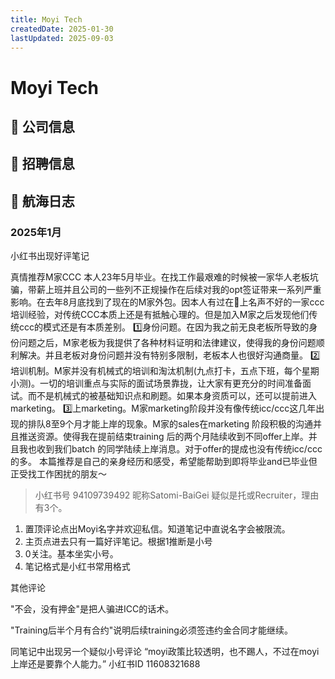 ```yaml
---
title: Moyi Tech
createdDate: 2025-01-30
lastUpdated: 2025-09-03
---
```

# Moyi Tech

## 📌 公司信息

<StaffingCompanyTable companyJsonFileName="moyi"/>

## 📢 招聘信息

## 🚢 航海日志

### 2025年1月

小红书出现好评笔记

真情推荐M家CCC
本人23年5月毕业。在找工作最艰难的时候被一家华人老板坑骗，带薪上班并且公司的一些列不正规操作在后续对我的opt签证带来一系列严重影响。在去年8月底找到了现在的M家外包。因本人有过在📕上名声不好的一家ccc培训经验，对传统CCC本质上还是有抵触心理的。但是加入M家之后发现他们传统ccc的模式还是有本质差别。
1️⃣身份问题。在因为我之前无良老板所导致的身份问题之后，M家老板为我提供了各种材料证明和法律建议，使得我的身份问题顺利解决。并且老板对身份问题并没有特别多限制，老板本人也很好沟通商量。
2️⃣培训机制。M家并没有机械式的培训和淘汰机制(九点打卡，五点下班，每个星期小测)。一切的培训重点与实际的面试场景靠拢，让大家有更充分的时间准备面试。而不是机械式的被基础知识点和刷题。如果本身资质可以，还可以提前进入marketing。
3️⃣上marketing。M家marketing阶段并没有像传统icc/ccc这几年出现的排队8至9个月才能上岸的现象。M家的sales在marketing 阶段积极的沟通并且推送资源。使得我在提前结束training 后的两个月陆续收到不同offer上岸。并且我也收到我们batch 的同学陆续上岸消息。对于offer的提成也没有传统icc/ccc的多。
本篇推荐是自己的亲身经历和感受，希望能帮助到即将毕业and已毕业但正受找工作困扰的朋友～

> 小红书号 94109739492 昵称Satomi-BaiGei
疑似是托或Recruiter，理由有3个。
1. 置顶评论点出Moyi名字并欢迎私信。知道笔记中直说名字会被限流。
2. 主页点进去只有一篇好评笔记。根据1推断是小号
3. 0关注。基本坐实小号。
4. 笔记格式是小红书常用格式

其他评论

"不会，没有押金"是把人骗进ICC的话术。

"Training后半个月有合约"说明后续training必须签违约金合同才能继续。

同笔记中出现另一个疑似小号评论 “moyi政策比较透明，也不踢人，不过在moyi上岸还是要靠个人能力。”
小红书ID 11608321688
